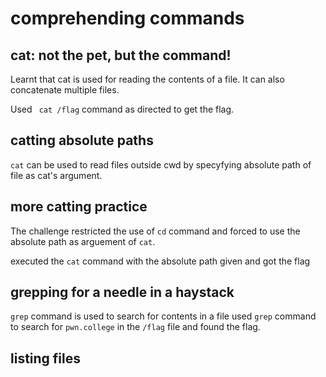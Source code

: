 # comprehending commands
## cat: not the pet, but the command!
Learnt that cat is used for reading the contents of a file. It can also concatenate multiple files. 

Used ``` cat /flag``` command as directed to get the flag.
## catting absolute paths
````cat```` can be used to read files outside cwd by specyfying absolute path of file as cat's argument.

## more catting practice
The challenge restricted the use of ````cd```` command and forced to use the absolute path as arguement of ````cat````.

executed the ````cat```` command with the absolute path given and got the flag
## grepping for a needle in a haystack 
````grep```` command is used to search for contents in a file
used ``grep`` command to search for ``pwn.college`` in the `/flag` file and found the flag.

## listing files

